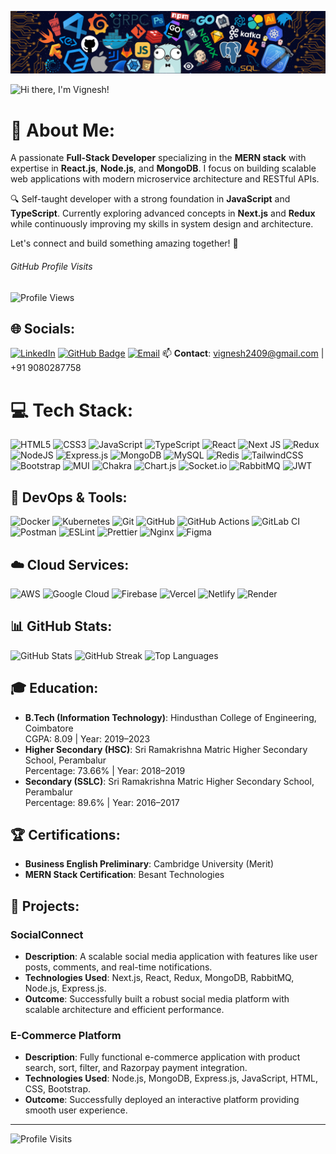 ![Banner](https://github.com/Vicky-2409/Vicky-2409/blob/main/github-banner.png?raw=true)

<p align="left">
  <img src="https://readme-typing-svg.herokuapp.com?font=Roboto&weight=400&size=30&pause=1000&color=FFFFFF&width=435&lines=Hi+there%2C+I'm+Vignesh!+%F0%9F%94%A5" alt="Hi there, I'm Vignesh!">
</p>





# 💫 About Me:
A passionate **Full-Stack Developer** specializing in the **MERN stack** with expertise in **React.js**, **Node.js**, and **MongoDB**. I focus on building scalable web applications with modern microservice architecture and RESTful APIs.

🔍 Self-taught developer with a strong foundation in **JavaScript** and **TypeScript**. Currently exploring advanced concepts in **Next.js** and **Redux** while continuously improving my skills in system design and architecture.

Let's connect and build something amazing together! 🚀

<div align="left">
  <h6>GitHub Profile Visits</h6>
  <img src="https://komarev.com/ghpvc/?username=vignesh2409&color=blue" alt="Profile Views">
</div>

## 🌐 Socials:
[![LinkedIn](https://img.shields.io/badge/LinkedIn-%230077B5.svg?logo=linkedin&logoColor=white)](https://linkedin.com/in/vigneshs2002)
[![GitHub Badge](https://img.shields.io/badge/-vignesh2409-grey?style=flat-square&logo=Github&logoColor=white)](https://github.com/vignesh2409)
[![Email](https://img.shields.io/badge/Email-D14836?logo=gmail&logoColor=white)](mailto:svignesh2409@gmail.com)
📫 **Contact**: vignesh2409@gmail.com | +91 9080287758

# 💻 Tech Stack:
![HTML5](https://img.shields.io/badge/html5-%23E34F26.svg?style=for-the-badge&logo=html5&logoColor=white)
![CSS3](https://img.shields.io/badge/css3-%231572B6.svg?style=for-the-badge&logo=css3&logoColor=white)
![JavaScript](https://img.shields.io/badge/javascript-%23323330.svg?style=for-the-badge&logo=javascript&logoColor=%23F7DF1E)
![TypeScript](https://img.shields.io/badge/typescript-%23007ACC.svg?style=for-the-badge&logo=typescript&logoColor=white)
![React](https://img.shields.io/badge/react-%2320232a.svg?style=for-the-badge&logo=react&logoColor=%2361DAFB)
![Next JS](https://img.shields.io/badge/Next-black?style=for-the-badge&logo=next.js&logoColor=white)
![Redux](https://img.shields.io/badge/redux-%23593d88.svg?style=for-the-badge&logo=redux&logoColor=white)
![NodeJS](https://img.shields.io/badge/node.js-6DA55F?style=for-the-badge&logo=node.js&logoColor=white)
![Express.js](https://img.shields.io/badge/express.js-%23404d59.svg?style=for-the-badge&logo=express&logoColor=%2361DAFB)
![MongoDB](https://img.shields.io/badge/MongoDB-%234ea94b.svg?style=for-the-badge&logo=mongodb&logoColor=white)
![MySQL](https://img.shields.io/badge/mysql-4479A1.svg?style=for-the-badge&logo=mysql&logoColor=white)
![Redis](https://img.shields.io/badge/redis-%23DD0031.svg?style=for-the-badge&logo=redis&logoColor=white)
![TailwindCSS](https://img.shields.io/badge/tailwindcss-%2338B2AC.svg?style=for-the-badge&logo=tailwind-css&logoColor=white)
![Bootstrap](https://img.shields.io/badge/bootstrap-%238511FA.svg?style=for-the-badge&logo=bootstrap&logoColor=white)
![MUI](https://img.shields.io/badge/MUI-%230081CB.svg?style=for-the-badge&logo=mui&logoColor=white)
![Chakra](https://img.shields.io/badge/chakra-%234ED1C5.svg?style=for-the-badge&logo=chakraui&logoColor=white)
![Chart.js](https://img.shields.io/badge/chart.js-F5788D.svg?style=for-the-badge&logo=chart.js&logoColor=white)
![Socket.io](https://img.shields.io/badge/Socket.io-black?style=for-the-badge&logo=socket.io&badgeColor=010101)
![RabbitMQ](https://img.shields.io/badge/rabbitmq-FF6600?style=for-the-badge&logo=rabbitmq&logoColor=white)
![JWT](https://img.shields.io/badge/JWT-black?style=for-the-badge&logo=JSON%20web%20tokens)

## 🚀 DevOps & Tools:
![Docker](https://img.shields.io/badge/docker-%230db7ed.svg?style=for-the-badge&logo=docker&logoColor=white)
![Kubernetes](https://img.shields.io/badge/kubernetes-%23326ce5.svg?style=for-the-badge&logo=kubernetes&logoColor=white)
![Git](https://img.shields.io/badge/git-%23F05033.svg?style=for-the-badge&logo=git&logoColor=white)
![GitHub](https://img.shields.io/badge/github-%23121011.svg?style=for-the-badge&logo=github&logoColor=white)
![GitHub Actions](https://img.shields.io/badge/github%20actions-%232671E5.svg?style=for-the-badge&logo=githubactions&logoColor=white)
![GitLab CI](https://img.shields.io/badge/gitlab%20CI-%23181717.svg?style=for-the-badge&logo=gitlab&logoColor=white)
![Postman](https://img.shields.io/badge/Postman-FF6C37?style=for-the-badge&logo=postman&logoColor=white)
![ESLint](https://img.shields.io/badge/ESLint-4B3263?style=for-the-badge&logo=eslint&logoColor=white)
![Prettier](https://img.shields.io/badge/prettier-%23F7B93E.svg?style=for-the-badge&logo=prettier&logoColor=black)
![Nginx](https://img.shields.io/badge/nginx-%23009639.svg?style=for-the-badge&logo=nginx&logoColor=white)
![Figma](https://img.shields.io/badge/figma-%23F24E1E.svg?style=for-the-badge&logo=figma&logoColor=white)

## ☁️ Cloud Services:
![AWS](https://img.shields.io/badge/AWS-%23FF9900.svg?style=for-the-badge&logo=amazon-aws&logoColor=white)
![Google Cloud](https://img.shields.io/badge/GoogleCloud-%234285F4.svg?style=for-the-badge&logo=google-cloud&logoColor=white)
![Firebase](https://img.shields.io/badge/firebase-%23039BE5.svg?style=for-the-badge&logo=firebase)
![Vercel](https://img.shields.io/badge/vercel-%23000000.svg?style=for-the-badge&logo=vercel&logoColor=white)
![Netlify](https://img.shields.io/badge/netlify-%23000000.svg?style=for-the-badge&logo=netlify&logoColor=#00C7B7)
![Render](https://img.shields.io/badge/Render-%46E3B7.svg?style=for-the-badge&logo=render&logoColor=white)

## 📊 GitHub Stats:
![GitHub Stats](https://github-readme-stats.vercel.app/api?username=vignesh2409&theme=default&hide_border=false&include_all_commits=false&count_private=false)
![GitHub Streak](https://github-readme-streak-stats.herokuapp.com/?user=vignesh2409&theme=default&hide_border=false)
![Top Languages](https://github-readme-stats.vercel.app/api/top-langs/?username=vignesh2409&theme=default&hide_border=false&include_all_commits=false&count_private=false&layout=compact)

## 🎓 Education:
- **B.Tech (Information Technology)**: Hindusthan College of Engineering, Coimbatore  
  CGPA: 8.09 | Year: 2019–2023
- **Higher Secondary (HSC)**: Sri Ramakrishna Matric Higher Secondary School, Perambalur  
  Percentage: 73.66% | Year: 2018–2019
- **Secondary (SSLC)**: Sri Ramakrishna Matric Higher Secondary School, Perambalur  
  Percentage: 89.6% | Year: 2016–2017

## 🏆 Certifications:
- **Business English Preliminary**: Cambridge University (Merit)
- **MERN Stack Certification**: Besant Technologies

## 💼 Projects:

### SocialConnect
- **Description**: A scalable social media application with features like user posts, comments, and real-time notifications.
- **Technologies Used**: Next.js, React, Redux, MongoDB, RabbitMQ, Node.js, Express.js.
- **Outcome**: Successfully built a robust social media platform with scalable architecture and efficient performance.

### E-Commerce Platform
- **Description**: Fully functional e-commerce application with product search, sort, filter, and Razorpay payment integration.
- **Technologies Used**: Node.js, MongoDB, Express.js, JavaScript, HTML, CSS, Bootstrap.
- **Outcome**: Successfully deployed an interactive platform providing smooth user experience.

---
![Profile Visits](https://visitcount.itsvg.in/api?id=vignesh2409&icon=0&color=0)
